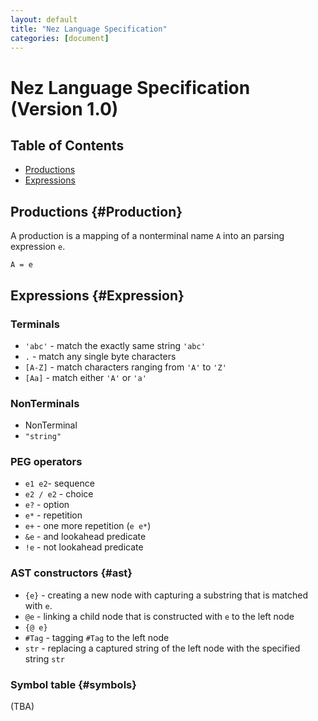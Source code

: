 ```yaml
---
layout: default
title: "Nez Language Specification"
categories: [document]
---
```


# Nez Language Specification (Version 1.0)


## Table of Contents

* [Productions](#Production)
* [Expressions](#Expression)


## Productions {#Production}

A production is a mapping of a nonterminal name `A` into an parsing expression `e`.

~~~nez
A = e
~~~

## Expressions {#Expression}


### Terminals

* `'abc'` - match the exactly same string `'abc'`
* `.` - match any single byte characters
* `[A-Z]` - match characters ranging from `'A'` to `'Z'`
* `[Aa]` - match either `'A'` or `'a'`

### NonTerminals

* NonTerminal
* `"string"`

### PEG operators

* `e1 e2`- sequence
* `e2 / e2` - choice
* `e?` - option
* `e*` - repetition
* `e+` - one more repetition (`e e*`)
* `&e` - and lookahead predicate
* `!e` - not lookahead predicate

### AST constructors {#ast}

* `{e}` - creating a new node with capturing a substring that is matched with `e`.
* `@e` - linking a child node that is constructed with `e` to the left node
* `{@ e}`
* `#Tag` - tagging `#Tag` to the left node
* `str` - replacing a captured string of the left node with the specified string `str`

### Symbol table {#symbols}

(TBA)
